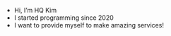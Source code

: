 - Hi, I’m HQ Kim
- I started programming since 2020
- I want to provide myself to make amazing services!

<!---
HQkim/HQkim is a ✨ special ✨ repository because its `README.md` (this file) appears on your GitHub profile.
You can click the Preview link to take a look at your changes.
--->
